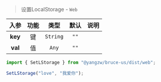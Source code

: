 > 设置LocalStorage - `Web`

入参|功能|类型|默认|说明
:-:|:-:|:-:|:-:|-
**key**|键|`String`|`""`
**val**|值|`Any`|`""`

```js
import { SetLStorage } from "@yangzw/bruce-us/dist/web";

SetLStorage("love", "我爱你");
```